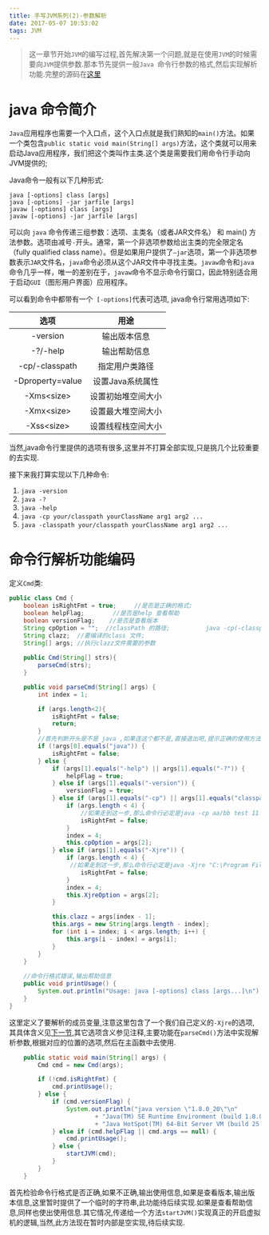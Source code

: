 ```yaml
---
title: 手写JVM系列(2)-参数解析
date: 2017-05-07 10:53:02
tags: JVM
---
```


> 这一章节开始`JVM`的编写过程,首先解决第一个问题,就是在使用`JVM`的时候需要向`JVM`提供参数.那本节先提供一般`Java `命令行参数的格式,然后实现解析功能.完整的源码在[这里](https://github.com/zachaxy/JVM)



# java 命令简介

`Java`应用程序也需要一个入口点，这个入口点就是我们熟知的`main()`方法。如果一个类包含`public static void main(String[] args)`方法，这个类就可以用来启动Java应用程序，我们把这个类叫作主类.这个类是需要我们用命令行手动向JVM提供的;

Java命令一般有以下几种形式:

```
java [-options] class [args]
java [-options] -jar jarfile [args]
javaw [-options] class [args]
javaw [-options] -jar jarfile [args]
```

可以向 `java` 命令传递三组参数：选项、主类名（或者JAR文件名）
和 main() 方法参数。选项由减号`-`开头。通常，第一个非选项参数给出主类的完全限定名（fully qualified class name）。但是如果用户提供了`–jar`选项，第一个非选项参数表示`JAR`文件名，`java`命令必须从这个JAR文件中寻找主类。`javaw`命令和`java`命令几乎一样，唯一的差别在于，`javaw`命令不显示命令行窗口，因此特别适合用于启动`GUI`（图形用户界面）应用程序。



可以看到命令中都带有一个` [-options]`代表可选项, java命令行常用选项如下:

|        选项        |     用途     |
| :--------------: | :--------: |
|     -version     |   输出版本信息   |
|     -?/-help     |   输出帮助信息   |
|  -cp/-classpath  |  指定用户类路径   |
| -Dproperty=value | 设置Java系统属性 |
|   -Xms\<size>    | 设置初始堆空间大小  |
|   -Xmx\<size>    | 设置最大堆空间大小  |
|   -Xss\<size>    | 设置线程栈空间大小  |

当然,java命令行里提供的选项有很多,这里并不打算全部实现,只是挑几个比较重要的去实现.

接下来我打算实现以下几种命令:

1. `java -version`
2. `java -?`
3. `java -help`
4. `java -cp your/classpath yourClassName arg1 arg2 ...` 
5. `java -classpath your/classpath yourClassName arg1 arg2 ...`



# 命令行解析功能编码

定义`Cmd`类:

```java
public class Cmd {
    boolean isRightFmt = true;     //是否是正确的格式;
    boolean helpFlag;        //是否是help 查看帮助
    boolean versionFlag;    //是否是查看版本
    String cpOption = "";  //classPath 的路径;          java -cp(-classpath) xxx
    String clazz;  //要编译的class 文件;
    String[] args; //执行clazz文件需要的参数
    
    public Cmd(String[] strs){
        parseCmd(strs);
    }

    public void parseCmd(String[] args) {
        int index = 1;

        if (args.length<2){
            isRightFmt = false;
            return;
        }
        //首先判断开头是不是 java ,如果连这个都不是,直接退出吧,提示正确的使用方法;
        if (!args[0].equals("java")) {
            isRightFmt = false;
        } else {
            if (args[1].equals("-help") || args[1].equals("-?")) {
                helpFlag = true;
            } else if (args[1].equals("-version")) {
                versionFlag = true;
            } else if (args[1].equals("-cp") || args[1].equals("classpath")) {
                if (args.length < 4) {
                    //如果走到这一步,那么命令行必定是java -cp aa/bb test 11 22 33 的形式,所以应该至少有4项;
                    isRightFmt = false;
                }
                index = 4;
                this.cpOption = args[2];
            } else if (args[1].equals("-Xjre")) {
                if (args.length < 4) {
                 //如果走到这一步,那么命令行必定是java -Xjre "C:\Program Files\Java\jdk1.8.0_20\jre" java.lang.Object 的形式,所以应该至少有4项;
                    isRightFmt = false;
                }
                index = 4;
                this.XjreOption = args[2];
            }

            this.clazz = args[index - 1];
            this.args = new String[args.length - index];
            for (int i = index; i < args.length; i++) {
                this.args[i - index] = args[i];
            }
        }
    }
    
    //命令行格式错误,输出帮助信息
    public void printUsage() {
        System.out.println("Usage: java [-options] class [args...]\n");
    }
}
```

这里定义了要解析的成员变量,注意这里包含了一个我们自己定义的`-Xjre`的选项,其具体含义见[下一节](),其它选项含义参见注释,主要功能在`parseCmd()`方法中实现解析参数,根据对应的位置的选项,然后在主函数中去使用.



```java
    public static void main(String[] args) {
        Cmd cmd = new Cmd(args);

        if (!cmd.isRightFmt) {
            cmd.printUsage();
        } else {
            if (cmd.versionFlag) {
                System.out.println("java version \"1.8.0_20\"\n"
                        + "Java(TM) SE Runtime Environment (build 1.8.0_20-b26)\n"
                        + "Java HotSpot(TM) 64-Bit Server VM (build 25.20-b23, mixed mode)");
            } else if (cmd.helpFlag || cmd.args == null) {
                cmd.printUsage();
            } else {
                startJVM(cmd);
            }
        }
    }
```

首先检验命令行格式是否正确,如果不正确,输出使用信息,如果是查看版本,输出版本信息,这里暂时提供了一个临时的字符串,此功能待后续实现.如果是查看帮助信息,同样也使出使用信息.其它情况,传递给一个方法`startJVM()`实现真正的开启虚拟机的逻辑,当然,此方法现在暂时内部是空实现,待后续实现.